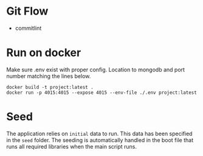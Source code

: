 # Git Flow

- commitlint

# Run on docker

Make sure .env exist with proper config. Location to mongodb and port number matching the lines below.

```
docker build -t project:latest .
docker run -p 4015:4015 --expose 4015 --env-file ./.env project:latest
```

# Seed

The application relies on `initial` data to run. This data has been specified in the `seed` folder. The seeding is automatically handled in the boot file that runs all required libraries when the main script runs.
